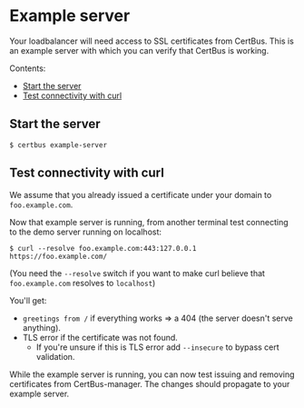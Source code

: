Example server
==============

Your loadbalancer will need access to SSL certificates from CertBus. This is an example
server with which you can verify that CertBus is working.

Contents:

- [Start the server](#start-the-server)
- [Test connectivity with curl](#test-connectivity-with-curl)


Start the server
----------------

```console
$ certbus example-server
```


Test connectivity with curl
---------------------------

We assume that you already issued a certificate under your domain to `foo.example.com`.

Now that example server is running, from another terminal test connecting to the demo
server running on localhost:

```console
$ curl --resolve foo.example.com:443:127.0.0.1 https://foo.example.com/
```

(You need the `--resolve` switch if you want to make curl believe that `foo.example.com` resolves to `localhost`)

You'll get:

- `greetings from /` if everything works => a 404 (the server doesn't serve anything).
- TLS error if the certificate was not found.
    * If you're unsure if this is TLS error add `--insecure` to bypass cert validation.

While the example server is running, you can now test issuing and removing certificates from
CertBus-manager. The changes should propagate to your example server.
